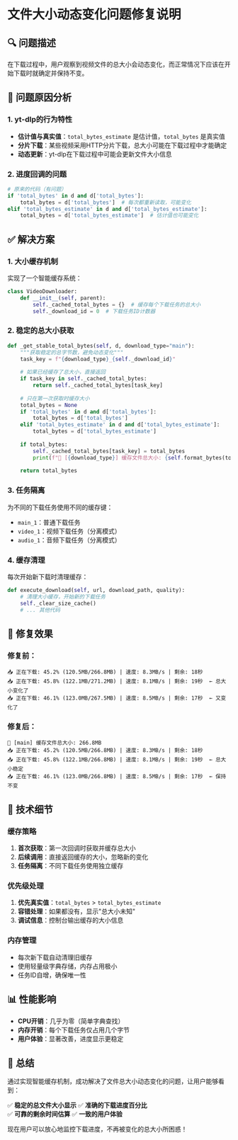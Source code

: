 # 文件大小动态变化问题修复说明

## 🔍 问题描述

在下载过程中，用户观察到视频文件的总大小会动态变化，而正常情况下应该在开始下载时就确定并保持不变。

## 🧭 问题原因分析

### 1. yt-dlp的行为特性
- **估计值与真实值**：`total_bytes_estimate` 是估计值，`total_bytes` 是真实值
- **分片下载**：某些视频采用HTTP分片下载，总大小可能在下载过程中才能确定
- **动态更新**：yt-dlp在下载过程中可能会更新文件大小信息

### 2. 进度回调的问题
```python
# 原来的代码（有问题）
if 'total_bytes' in d and d['total_bytes']:
    total_bytes = d['total_bytes']  # 每次都重新读取，可能变化
elif 'total_bytes_estimate' in d and d['total_bytes_estimate']:
    total_bytes = d['total_bytes_estimate']  # 估计值也可能变化
```

## ✅ 解决方案

### 1. 大小缓存机制
实现了一个智能缓存系统：

```python
class VideoDownloader:
    def __init__(self, parent):
        self._cached_total_bytes = {}  # 缓存每个下载任务的总大小
        self._download_id = 0  # 下载任务ID计数器
```

### 2. 稳定的总大小获取
```python
def _get_stable_total_bytes(self, d, download_type="main"):
    """获取稳定的总字节数，避免动态变化"""
    task_key = f"{download_type}_{self._download_id}"
    
    # 如果已经缓存了总大小，直接返回
    if task_key in self._cached_total_bytes:
        return self._cached_total_bytes[task_key]
    
    # 只在第一次获取时缓存大小
    total_bytes = None
    if 'total_bytes' in d and d['total_bytes']:
        total_bytes = d['total_bytes']
    elif 'total_bytes_estimate' in d and d['total_bytes_estimate']:
        total_bytes = d['total_bytes_estimate']
    
    if total_bytes:
        self._cached_total_bytes[task_key] = total_bytes
        print(f"📏 [{download_type}] 缓存文件总大小: {self.format_bytes(total_bytes)}")
        
    return total_bytes
```

### 3. 任务隔离
为不同的下载任务使用不同的缓存键：
- `main_1`：普通下载任务
- `video_1`：视频下载任务（分离模式）
- `audio_1`：音频下载任务（分离模式）

### 4. 缓存清理
每次开始新下载时清理缓存：

```python
def execute_download(self, url, download_path, quality):
    # 清理大小缓存，开始新的下载任务
    self._clear_size_cache()
    # ... 其他代码
```

## 🎯 修复效果

### 修复前：
```
📥 正在下载: 45.2% (120.5MB/266.8MB) | 速度: 8.3MB/s | 剩余: 18秒
📥 正在下载: 45.8% (122.1MB/271.2MB) | 速度: 8.1MB/s | 剩余: 19秒  ← 总大小变化了
📥 正在下载: 46.1% (123.0MB/267.5MB) | 速度: 8.5MB/s | 剩余: 17秒  ← 又变化了
```

### 修复后：
```
📏 [main] 缓存文件总大小: 266.8MB
📥 正在下载: 45.2% (120.5MB/266.8MB) | 速度: 8.3MB/s | 剩余: 18秒
📥 正在下载: 45.8% (122.1MB/266.8MB) | 速度: 8.1MB/s | 剩余: 19秒  ← 总大小稳定
📥 正在下载: 46.1% (123.0MB/266.8MB) | 速度: 8.5MB/s | 剩余: 17秒  ← 保持不变
```

## 🔧 技术细节

### 缓存策略
1. **首次获取**：第一次回调时获取并缓存总大小
2. **后续调用**：直接返回缓存的大小，忽略新的变化
3. **任务隔离**：不同下载任务使用独立缓存

### 优先级处理
1. **优先真实值**：`total_bytes` > `total_bytes_estimate`
2. **容错处理**：如果都没有，显示"总大小未知"
3. **调试信息**：控制台输出缓存的大小信息

### 内存管理
- 每次新下载自动清理旧缓存
- 使用轻量级字典存储，内存占用极小
- 任务ID自增，确保唯一性

## 📊 性能影响

- **CPU开销**：几乎为零（简单字典查找）
- **内存开销**：每个下载任务仅占用几个字节
- **用户体验**：显著改善，进度显示更稳定

## 🎉 总结

通过实现智能缓存机制，成功解决了文件总大小动态变化的问题，让用户能够看到：

✅ **稳定的总文件大小显示**
✅ **准确的下载进度百分比**  
✅ **可靠的剩余时间估算**
✅ **一致的用户体验**

现在用户可以放心地监控下载进度，不再被变化的总大小所困惑！ 